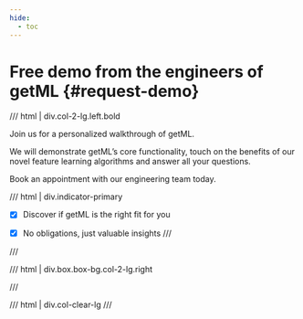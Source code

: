 ```yaml
---
hide:
  - toc
---
```



# **Free demo from the engineers of getML** {#request-demo}

/// html | div.col-2-lg.left.bold

Join us for a personalized walkthrough of getML.

We will demonstrate getML’s core functionality, touch on the benefits of our novel feature learning algorithms and answer all your questions.

Book an appointment with our engineering team today.

/// html | div.indicator-primary
- [x] Discover if getML is the right fit for you
- [x] No obligations, just valuable insights
///



///


/// html | div.box.box-bg.col-2-lg.right
<script charset="utf-8" type="text/javascript" src="//js-eu1.hsforms.net/forms/embed/v2.js"></script>
<script>
  hbspt.forms.create({
    region: "eu1",
    portalId: "144938854",
    formId: "1fa77de0-bbb2-4dd9-ac53-5954ff398980"
  });
</script>
///

/// html | div.col-clear-lg
///
